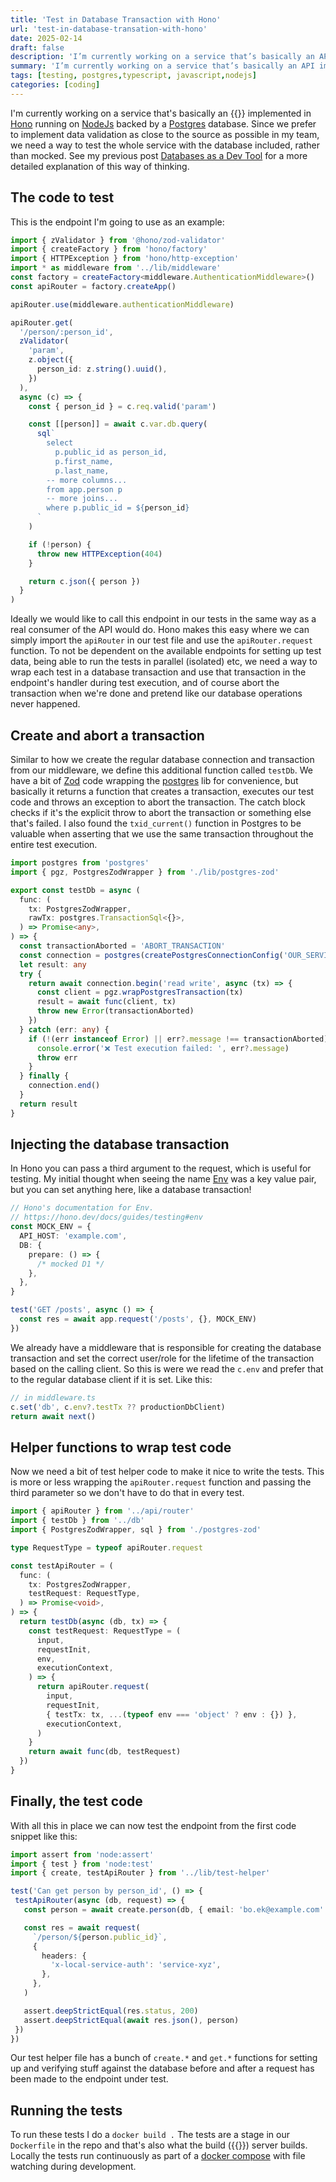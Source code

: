 ```yaml
---
title: 'Test in Database Transaction with Hono'
url: 'test-in-database-transation-with-hono'
date: 2025-02-14
draft: false
description: 'I’m currently working on a service that’s basically an API implemented in Hono running on NodeJs backed by a Postgres database. Since we prefer to implement data validation as close to the source as possible in my team, we need a way to test the whole service with the database included, rather than mocked...'
summary: 'I’m currently working on a service that’s basically an API implemented in Hono running on NodeJs backed by a Postgres database. Since we prefer to implement data validation as close to the source as possible in my team, we need a way to test the whole service with the database included, rather than mocked...'
tags: [testing, postgres,typescript, javascript,nodejs]
categories: [coding]
---
```


I'm currently working on a service that's basically an {{<API />}} implemented in [Hono][1] running on [NodeJs][2] backed by a [Postgres][3] database. Since we prefer to implement data validation as close to the source as possible in my team, we need a way to test the whole service with the database included, rather than mocked. See my previous post [Databases as a Dev Tool][4] for a more detailed explanation of this way of thinking.

## The code to test

This is the endpoint I'm going to use as an example:

``` typescript
import { zValidator } from '@hono/zod-validator'
import { createFactory } from 'hono/factory'
import { HTTPException } from 'hono/http-exception'
import * as middleware from '../lib/middleware'
const factory = createFactory<middleware.AuthenticationMiddleware>()
const apiRouter = factory.createApp()

apiRouter.use(middleware.authenticationMiddleware)

apiRouter.get(
  '/person/:person_id',
  zValidator(
    'param',
    z.object({
      person_id: z.string().uuid(),
    })
  ),
  async (c) => {
    const { person_id } = c.req.valid('param')

    const [[person]] = await c.var.db.query(
      sql`
        select
          p.public_id as person_id,
          p.first_name,
          p.last_name,
        -- more columns...
        from app.person p
        -- more joins...
        where p.public_id = ${person_id}
      `
    )

    if (!person) {
      throw new HTTPException(404)
    }

    return c.json({ person })
  }
)
```

Ideally we would like to call this endpoint in our tests in the same way as a real consumer of the API would do. Hono makes this easy where we can simply import the `apiRouter` in our test file and use the `apiRouter.request` function. To not be dependent on the available endpoints for setting up test data, being able to run the tests in parallel (isolated) etc, we need a way to wrap each test in a database transaction and use that transaction in the endpoint's handler during test execution, and of course abort the transaction when we're done and pretend like our database operations never happened.

## Create and abort a transaction

Similar to how we create the regular database connection and transaction from our middleware, we define this additional function called `testDb`. We have a bit of [Zod][6] code wrapping the [postgres][7] lib for convenience, but basically it returns a function that creates a transaction, executes our test code and throws an exception to abort the transaction. The catch block checks if it's the explicit throw to abort the transaction or something else that's failed. I also found the `txid_current()` function in Postgres to be valuable when asserting that we use the same transaction throughout the entire test execution.

``` typescript
import postgres from 'postgres'
import { pgz, PostgresZodWrapper } from './lib/postgres-zod'

export const testDb = async (
  func: (
    tx: PostgresZodWrapper,
    rawTx: postgres.TransactionSql<{}>,
  ) => Promise<any>,
) => {
  const transactionAborted = 'ABORT_TRANSACTION'
  const connection = postgres(createPostgresConnectionConfig('OUR_SERVICE'))
  let result: any
  try {
    return await connection.begin('read write', async (tx) => {
      const client = pgz.wrapPostgresTransaction(tx)
      result = await func(client, tx)
      throw new Error(transactionAborted)
    })
  } catch (err: any) {
    if (!(err instanceof Error) || err?.message !== transactionAborted) {
      console.error('❌ Test execution failed: ', err?.message)
      throw err
    }
  } finally {
    connection.end()
  }
  return result
}
```
## Injecting the database transaction

In Hono you can pass a third argument to the request, which is useful for testing. My initial thought when seeing the name [Env][5] was a key value pair, but you can set anything here, like a database transaction!

```typescript
// Hono's documentation for Env.
// https://hono.dev/docs/guides/testing#env
const MOCK_ENV = {
  API_HOST: 'example.com',
  DB: {
    prepare: () => {
      /* mocked D1 */
    },
  },
}

test('GET /posts', async () => {
  const res = await app.request('/posts', {}, MOCK_ENV)
})
```

We already have a middleware that is responsible for creating the database transaction and set the correct user/role for the lifetime of the transaction based on the calling client. So this is were we read the `c.env` and prefer that to the regular database client if it is set. Like this:

``` typescript
// in middleware.ts
c.set('db', c.env?.testTx ?? productionDbClient)
return await next()
```
## Helper functions to wrap test code
Now we need a bit of test helper code to make it nice to write the tests. This is more or less wrapping the `apiRouter.request` function and passing the third parameter so we don't have to do that in every test.

``` typescript
import { apiRouter } from '../api/router'
import { testDb } from '../db'
import { PostgresZodWrapper, sql } from './postgres-zod'

type RequestType = typeof apiRouter.request

const testApiRouter = (
  func: (
    tx: PostgresZodWrapper,
    testRequest: RequestType,
  ) => Promise<void>,
) => {
  return testDb(async (db, tx) => {
    const testRequest: RequestType = (
      input,
      requestInit,
      env,
      executionContext,
    ) => {
      return apiRouter.request(
        input,
        requestInit,
        { testTx: tx, ...(typeof env === 'object' ? env : {}) },
        executionContext,
      )
    }
    return await func(db, testRequest)
  })
}
```
## Finally, the test code
With all this in place we can now test the endpoint from the first code snippet like this:
 ```typescript
import assert from 'node:assert'
import { test } from 'node:test'
import { create, testApiRouter } from '../lib/test-helper'

test('Can get person by person_id', () => {
  testApiRouter(async (db, request) => {
    const person = await create.person(db, { email: 'bo.ek@example.com' })

    const res = await request(
      `/person/${person.public_id}`,
      {
        headers: {
          'x-local-service-auth': 'service-xyz',
        },
      },
    )

    assert.deepStrictEqual(res.status, 200)
    assert.deepStrictEqual(await res.json(), person)
  })
})
```

Our test helper file has a bunch of `create.*` and `get.*` functions for setting up and verifying stuff against the database before and after a request has been made to the endpoint under test.

## Running the tests

To run these tests I do a `docker build .` The tests are a stage in our `Dockerfile` in the repo and that's also what the build ({{<CI />}}) server builds. Locally the tests run continuously as part of a [docker compose][8] with file watching during development.


[1]: https://hono.dev/
[2]: https://nodejs.org/
[3]: https://www.postgresql.org/
[4]: /databases-as-dev-tool
[5]: https://hono.dev/docs/guides/testing#env
[6]: https://zod.dev/
[7]: https://www.npmjs.com/package/postgres
[8]: https://docs.docker.com/compose/
